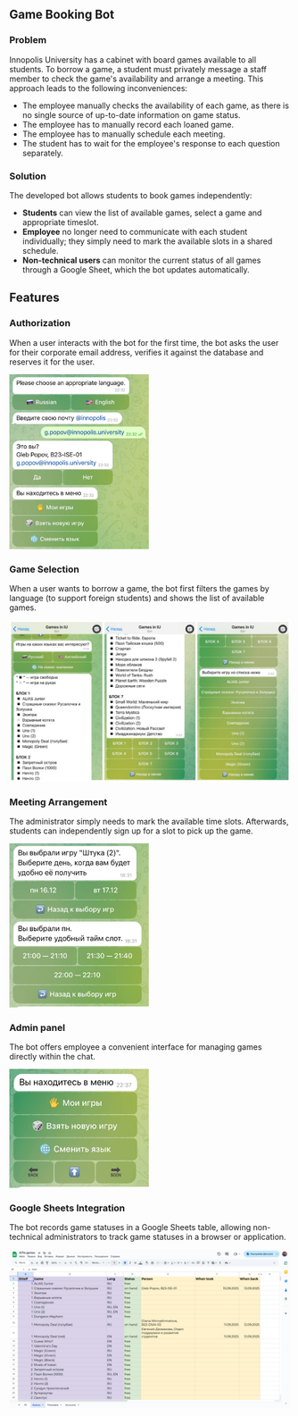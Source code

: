## Game Booking Bot

### Problem

Innopolis University has a cabinet with board games available to all students. To borrow a game, a student must privately message a staff member to check the game's availability and arrange a meeting. This approach leads to the following inconveniences:
- The employee manually checks the availability of each game, as there is no single source of up-to-date information on game status.
- The employee has to manually record each loaned game.
- The employee has to manually schedule each meeting.
- The student has to wait for the employee's response to each question separately.

### Solution

The developed bot allows students to book games independently:

- **Students** can view the list of available games, select a game and appropriate timeslot.
- **Employee** no longer need to communicate with each student individually; they simply need to mark the available slots in a shared schedule.
- **Non-technical users** can monitor the current status of all games through a Google Sheet, which the bot updates automatically.

## Features

### Authorization
When a user interacts with the bot for the first time, the bot asks the user for their corporate email address, verifies it against the database and reserves it for the user.

<p align="left">
<img src="https://raw.githubusercontent.com/gleb-pp/game-booking-bot/refs/heads/main/pic/auth.jpg" width="250"/>
</p>

### Game Selection
When a user wants to borrow a game, the bot first filters the games by language (to support foreign students) and shows the list of available games.

<p align="left">
<img src="https://raw.githubusercontent.com/gleb-pp/game-booking-bot/refs/heads/main/pic/select.jpg" width="750"/>
</p>

### Meeting Arrangement
The administrator simply needs to mark the available time slots. Afterwards, students can independently sign up for a slot to pick up the game.

<p align="left">
<img src="https://raw.githubusercontent.com/gleb-pp/game-booking-bot/refs/heads/main/pic/timeslot.jpg" width="250"/>
</p>

### Admin panel
The bot offers employee a convenient interface for managing games directly within the chat.

<p align="left">
<img src="https://raw.githubusercontent.com/gleb-pp/game-booking-bot/refs/heads/main/pic/admin.jpg" width="250"/>
</p>

### Google Sheets Integration
The bot records game statuses in a Google Sheets table, allowing non-technical administrators to track game statuses in a browser or application.

<p align="left">
<img src="https://raw.githubusercontent.com/gleb-pp/game-booking-bot/refs/heads/main/pic/sheet.png" width="750"/>
</p>
